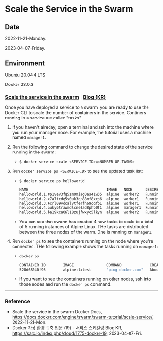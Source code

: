 # Scale the Service in the Swarm

## Date

2022-11-21-Monday.

2023-04-07-Friday.

## Environment

Ubuntu 20.04.4 LTS

Docker 23.0.3

### [Scale the service in the swarm](https://docs.docker.com/engine/swarm/swarm-tutorial/scale-service/) | [Blog (KR)](https://sarc.io/index.php/cloud/1775-docker-19)

Once you have deployed a service to a swarm, you are ready to use the Docker CLI to scale the number of containers in the service. Continers running in a service are called "tasks".

1. If you haven't alreday, open a terminal and ssh into the machine where you run your manager node. For example, the tutorial uses a machine named `manager1`.

2. Run the following command to change the desired state of the service running in the swarm:
    - ```bash
      $ docker service scale <SERVICE-ID>=<NUMBER-OF-TASKS>
      ```

3. Run `docker service ps <SERVICE-ID>` to see the updated task list:
    - ```bash
      $ docker service ps helloworld

      NAME                                    IMAGE   NODE      DESIRED STATE  CURRENT STATE
      helloworld.1.8p1vev3fq5zm0mi8g0as41w35  alpine  worker2   Running        Running 7 minutes
      helloworld.2.c7a7tcdq5s0uk3qr88mf8xco6  alpine  worker1   Running        Running 24 seconds
      helloworld.3.6crl09vdcalvtfehfh69ogfb1  alpine  worker1   Running        Running 24 seconds
      helloworld.4.auky6trawmdlcne8ad8phb0f1  alpine  manager1  Running        Running 24 seconds
      helloworld.5.ba19kca06l18zujfwxyc5lkyn  alpine  worker2   Running        Running 24 seconds
      ```
    - You can see that swarm has created 4 new tasks to scale to a total of 5 running instances of Alpine Linux. THe tasks are distributed between the three nodes of the warm. One is running on `manager1`.

4. Run `docker ps` to see the containers running on the node where you're connected. THe following example shows the tasks running on `manager1`:
    - ```bash
      docker ps

      CONTAINER ID        IMAGE               COMMAND             CREATED             STATUS              PORTS               NAMES
      528d68040f95        alpine:latest       "ping docker.com"   About a minute ago   Up About a minute                       helloworld.4.auky6trawmdlcne8ad8phb0f1
      ```
    - If you want to see the containers running on other nodes, ssh into those nodes and run the `docker ps` command.

---

### Reference
- Scale the service in the swarm Docker Docs, https://docs.docker.com/engine/swarm/swarm-tutorial/scale-service/, 2022-11-21-Mon.
- Docker 가상 환경 구축 입문 (19) - 서비스 스케일링 Blog KR, https://sarc.io/index.php/cloud/1775-docker-19, 2023-04-07-Fri.
